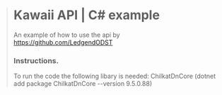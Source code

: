 > # Kawaii API | C# example
> An example of how to use the api by https://github.com/LedgendODST
> 
> ### Instructions.
> To run the code the following libary is needed: ChilkatDnCore
> (dotnet add package ChilkatDnCore --version 9.5.0.88)

